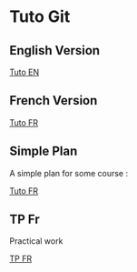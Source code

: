  # Tuto Git

 ## English Version

[Tuto EN](tuto_git.md)

 ## French Version

 [Tuto FR](tuto_git.fr.md)

 ## Simple Plan

A simple plan for some course :

 [Tuto FR](plan.md)

 ## TP Fr

Practical work

[TP FR](tp.fr.md)